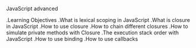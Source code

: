 JavaScript advanced


.Learning Objectives
.What is lexical scoping in JavaScript
.What is closure in JavaScript
.How to use closure
.How to chain different closures
.How to simulate private methods with Closure
.The execution stack order with JavaScript
.How to use binding
.How to use callbacks
